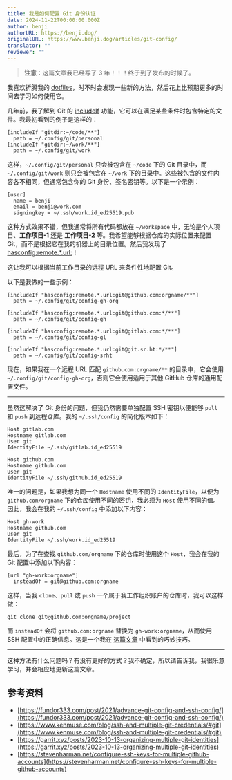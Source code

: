 ```yaml
---
title: 我是如何配置 Git 身份认证
date: 2024-11-22T00:00:00.000Z
author: benji
authorURL: https://benji.dog/
originalURL: https://www.benji.dog/articles/git-config/
translator: ""
reviewer: ""
---
```


> **注意**：这篇文章我已经写了 3 年！！！终于到了发布的时候了。

我喜欢折腾我的 [dotfiles](https://github.com/benjifs/dotfiles)，时不时会发现一些新的方法，然后花上比预期更多的时间去学习如何使用它。

几年前，我了解到 Git 的 [includeIf](https://git-scm.com/docs/git-config#_includes) 功能，它可以在满足某些条件时包含特定的文件。我最初看到的例子是这样的：

```
[includeIf "gitdir:~/code/**"]
  path = ~/.config/git/personal
[includeIf "gitdir:~/work/**"]
  path = ~/.config/git/work
```

这样，`~/.config/git/personal` 只会被包含在 `~/code` 下的 Git 目录中，而 `~/.config/git/work` 则只会被包含在 `~/work` 下的目录中。这些被包含的文件内容各不相同，但通常包含你的 Git 身份、签名密钥等。以下是一个示例：

```
[user]
  name = benji
  email = benji@work.com
  signingkey = ~/.ssh/work.id_ed25519.pub
```

这种方式效果不错，但我通常将所有代码都放在 `~/workspace` 中，无论是个人项目、**工作项目-1** 还是 **工作项目-2** 等。我希望能够根据仓库的实际位置来配置 Git，而不是根据它在我的机器上的目录位置。然后我发现了 [hasconfig:remote.\*.url:](https://git-scm.com/docs/git-config#Documentation/git-config.txt-codehasconfigremoteurlcode)！

这让我可以根据当前工作目录的远程 URL 来条件性地配置 Git。

以下是我做的一些示例：

```
[includeIf "hasconfig:remote.*.url:git@github.com:orgname/**"]
  path = ~/.config/git/config-gh-org

[includeIf "hasconfig:remote.*.url:git@github.com:*/**"]
  path = ~/.config/git/config-gh

[includeIf "hasconfig:remote.*.url:git@gitlab.com:*/**"]
  path = ~/.config/git/config-gl

[includeIf "hasconfig:remote.*.url:git@git.sr.ht:*/**"]
  path = ~/.config/git/config-srht
```

现在，如果我在一个远程 URL 匹配 `github.com:orgname/**` 的目录中，它会使用 `~/.config/git/config-gh-org`，否则它会使用适用于其他 GitHub 仓库的通用配置文件。

* * *

虽然这解决了 Git 身份的问题，但我仍然需要单独配置 SSH 密钥以便能够 `pull` 和 `push` 到远程仓库。我的 `~/.ssh/config` 的简化版本如下：

```
Host gitlab.com
Hostname gitlab.com
User git
IdentityFile ~/.ssh/gitlab.id_ed25519

Host github.com
Hostname github.com
User git
IdentityFile ~/.ssh/github.id_ed25519
```

唯一的问题是，如果我想为同一个 `Hostname` 使用不同的 `IdentityFile`，以便为 `github.com/orgname` 下的仓库使用不同的密钥，我必须为 `Host` 使用不同的值。因此，我会在我的 `~/.ssh/config` 中添加以下内容：

```
Host gh-work
Hostname github.com
User git
IdentityFile ~/.ssh/work.id_ed25519
```

最后，为了在查找 `github.com/orgname` 下的仓库时使用这个 `Host`，我会在我的 Git 配置中添加以下内容：

```
[url "gh-work:orgname"]
  insteadOf = git@github.com:orgname
```

这样，当我 `clone`、`pull` 或 `push` 一个属于我工作组织账户的仓库时，我可以这样做：

```
git clone git@github.com:orgname/project
```

而 `insteadOf` 会将 `github.com:orgname` 替换为 `gh-work:orgname`，从而使用 SSH 配置中的正确信息。这是一个我在 [这篇文章](https://www.kenmuse.com/blog/ssh-and-multiple-git-credentials/#git) 中看到的巧妙技巧。

* * *

这种方法有什么问题吗？有没有更好的方式？我不确定，所以请告诉我，我很乐意学习，并会相应地更新这篇文章。

参考资料
----------

*   [https://fundor333.com/post/2021/advance-git-config-and-ssh-config/](https://fundor333.com/post/2021/advance-git-config-and-ssh-config/)
*   [https://www.kenmuse.com/blog/ssh-and-multiple-git-credentials/#git](https://www.kenmuse.com/blog/ssh-and-multiple-git-credentials/#git)
*   [https://garrit.xyz/posts/2023-10-13-organizing-multiple-git-identities](https://garrit.xyz/posts/2023-10-13-organizing-multiple-git-identities)
*   [https://stevenharman.net/configure-ssh-keys-for-multiple-github-accounts](https://stevenharman.net/configure-ssh-keys-for-multiple-github-accounts)
